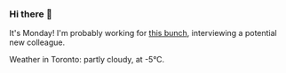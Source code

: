 ### Hi there :wave:

It's Monday! I'm probably working for [this bunch](https://github.com/kohofinancial), interviewing a potential new colleague.

Weather in Toronto: partly cloudy, at -5°C.

